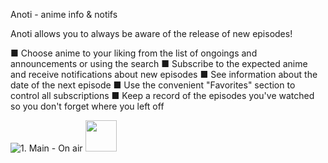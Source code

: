 Anoti - anime info & notifs

Anoti allows you to always be aware of the release of new episodes!

■ Choose anime to your liking from the list of ongoings and announcements or using the search
■ Subscribe to the expected anime and receive notifications about new episodes
■ See information about the date of the next episode
■ Use the convenient "Favorites" section to control all subscriptions
■ Keep a record of the episodes you've watched so you don't forget where you left off

![1. Main - On air](https://github.com/user-attachments/assets/dee9275c-b37f-40d3-b33a-25f3e9d4fc22)
<img src="1. Main - On air" width="50" />

